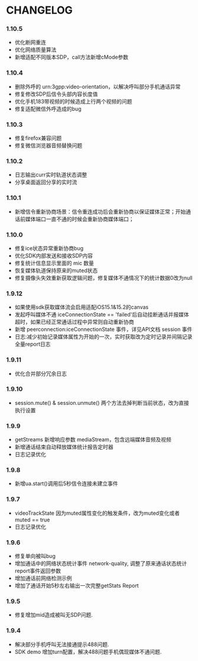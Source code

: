 CHANGELOG
=========
### 1.10.5
* 优化断网重连
* 优化网络质量算法
* 新增适配不同版本SDP，call方法新增cMode参数
### 1.10.4
* 删除外呼的 urn:3gpp:video-orientation，以解决呼叫部分手机通话异常
* 修复修改SDP后信令头部内容长度值
* 优化手机183带视频的时候造成上行两个视频的问题
* 修复适配微信外呼造成的bug
### 1.10.3
* 修复firefox兼容问题
* 修复微信浏览器音频替换问题
### 1.10.2
* 日志输出curr实时轨道状态调整
* 分享桌面返回分享的实时流
### 1.10.1
* 新增信令重新协商场景：信令重连成功后会重新协商以保证媒体正常；开始通话前媒体端口一直不通的时候会重新协商媒体端口；
### 1.10.0
* 修复ice状态异常重新协商bug
* 优化SDK内部发送和接收SDP内容
* 修复统计信息显示里面的 mic 数量
* 恢复媒体轨道保持原来的muted状态
* 修复摄像头失效重新获取逻辑问题，修复媒体不通情况下的统计数据0改为null
### 1.9.12
* 如果使用sdk获取媒体流会启用适配iOS15.1&15.2的canvas
* 发起呼叫媒体不通 iceConnectionState == 'failed'后自动挂断通话并报媒体超时，如果已经正常通话过程中异常则自动重新协商
* 新增 peerconnection:iceConnectionState 事件，详见API文档 session 事件
* 日志:减少初始记录媒体属性为开始的一次，实时获取改为定时记录并间隔记录全量report日志
### 1.9.11
* 优化合并部分冗余日志
### 1.9.10
* session.mute() & session.unmute() 两个方法去掉判断当前状态，改为直接执行设置
### 1.9.9
* getStreams 新增响应参数 mediaStream，包含远端媒体音频及视频
* 新增通话结束自动释放媒体统计报告定时器
* 日志记录优化
### 1.9.8
* 新增ua.start()调用后5秒信令连接未建立事件
### 1.9.7
* videoTrackState 因为muted属性变化的触发条件，改为muted变化或者muted == true
* 日志记录优化
### 1.9.6
* 修复单向被叫bug
* 增加通话中的网络状态统计事件 network-quality, 调整了原来通话状态统计 report事件返回参数
* 增加通话前网络检测示例
* 增加了通话开始5秒左右输出一次完整getStats Report
### 1.9.5
* 修复增加mid造成被叫无SDP问题.
### 1.9.4
* 解决部分手机呼叫无法接通提示488问题.
* SDK demo 增加turn配置，解决488问题手机偶现媒体不通问题.

